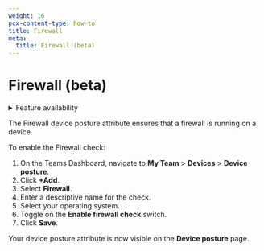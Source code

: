 ```yaml
---
weight: 16
pcx-content-type: how-to
title: Firewall
meta:
  title: Firewall (beta)
---
```


# Firewall (beta)

<details>
<summary>Feature availability</summary>
<div>

| Status | Operating Systems | [WARP mode required](/cloudflare-one/connections/connect-devices/warp/#warp-client-modes) | [Teams plans](https://www.cloudflare.com/teams-pricing/) |
| ------ | ----------------- | ----------------------------------------------------------------------------------------- | -------------------------------------------------------- |
| Beta   | macOS, Windows    | WARP with Gateway                                                                         | All plans                                                |

</div>
</details>

The Firewall device posture attribute ensures that a firewall is running on a device.

To enable the Firewall check:

1.  On the Teams Dashboard, navigate to **My Team** > **Devices** > **Device posture**.
2.  Click **+Add**.
3.  Select **Firewall**.
4.  Enter a descriptive name for the check.
5.  Select your operating system.
6.  Toggle on the **Enable firewall check** switch.
7.  Click **Save**.

Your device posture attribute is now visible on the **Device posture** page.
